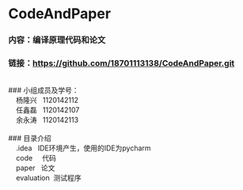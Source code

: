 ﻿# CodeAndPaper
### 内容：编译原理代码和论文<br>
### 链接：https://github.com/18701113138/CodeAndPaper.git<br>
<br>
### 小组成员及学号：<br>
     杨隆兴       1120142112<br>
     任鑫磊       1120142107<br>
     余永涛       1120142113<br>
<br>
### 目录介绍<br>
     .idea       IDE环境产生，使用的IDE为pycharm<br>
     code        代码<br>
     paper       论文<br>
     evaluation  测试程序<br>
